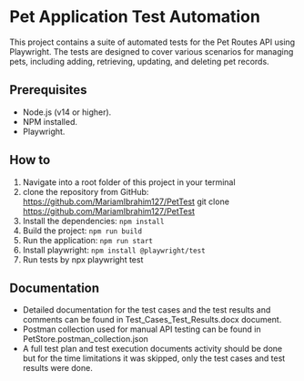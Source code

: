 # Pet Application Test Automation 

This project contains a suite of automated tests for the Pet Routes API using Playwright. The tests are designed to cover various scenarios for managing pets, including adding, retrieving, updating, and deleting pet records.

## Prerequisites

* Node.js (v14 or higher).
* NPM installed.
* Playwright.

## How to 

1. Navigate into a root folder of this project in your terminal
2. clone the repository from GitHub: https://github.com/MariamIbrahim127/PetTest
    git clone https://github.com/MariamIbrahim127/PetTest
2. Install the dependencies: `npm install`
3. Build the project: `npm run build`
4. Run the application: `npm run start`
5. Install playwright: `npm install @playwright/test`
6. Run tests by 
    npx playwright test


## Documentation
- Detailed documentation for the test cases and the test results and comments can be found in Test_Cases_Test_Results.docx document.
- Postman collection used for manual API testing can be found in PetStore.postman_collection.json
- A full test plan and test execution documents activity should be done but for the time limitations it was skipped, only the test cases and test results were done.
 